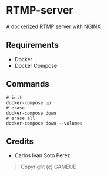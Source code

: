 # RTMP-server
A dockerized RTMP server with NGINX

## Requirements

- Docker
- Docker Compose

## Commands

    # init
    docker-compose up
    # erase
    docker-compose down
    # erase all
    docker-compose down --volumes

## Credits

- Carlos Ivan Soto Perez

> Copyright (c) GAMEUE
